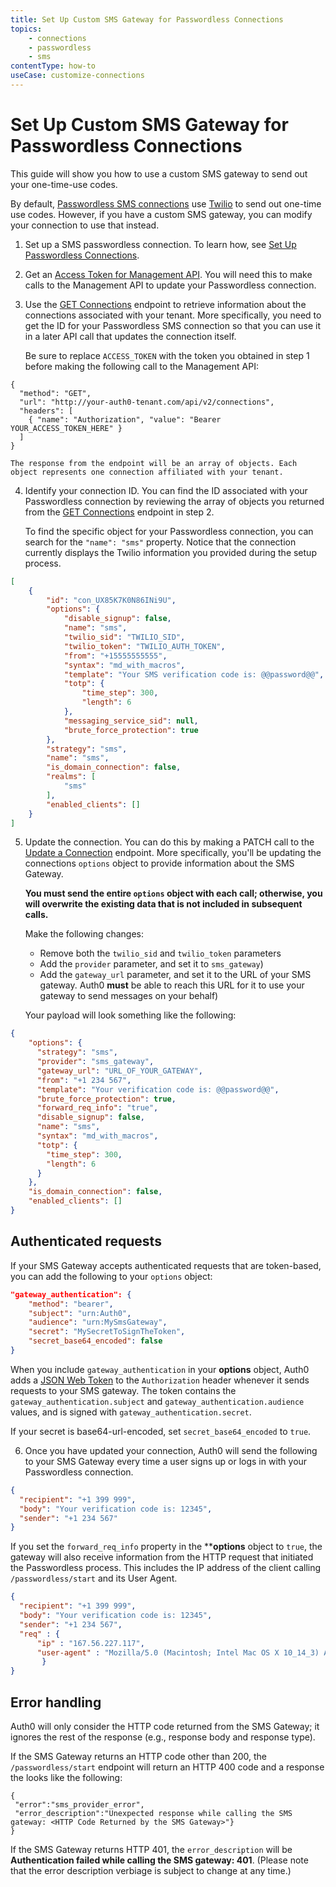 ```yaml
---
title: Set Up Custom SMS Gateway for Passwordless Connections
topics:
    - connections
    - passwordless
    - sms
contentType: how-to
useCase: customize-connections
---
```

# Set Up Custom SMS Gateway for Passwordless Connections

This guide will show you how to use a custom SMS gateway to send out your one-time-use codes.

By default, [Passwordless SMS connections](/connections/passwordless#supported-authentication-methods) use [Twilio](https://www.twilio.com/) to send out one-time use codes. However, if you have a custom SMS gateway, you can modify your connection to use that instead.

1. Set up a SMS passwordless connection. To learn how, see [Set Up Passwordless Connections](/connections/passwordless#implement-passwordless).

2. Get an [Access Token for Management API](/api/management/v2/tokens). You will need this to make calls to the Management API to update your Passwordless connection.

3. Use the [GET Connections](/api/management/v2#!/Connections/get_connections) endpoint to retrieve information about the connections associated with your tenant. More specifically, you need to get the ID for your Passwordless SMS connection so that you can use it in a later API call that updates the connection itself.

    Be sure to replace `ACCESS_TOKEN` with the token you obtained in step 1 before making the following call to the Management API:
    
```har
{
  "method": "GET",
  "url": "http://your-auth0-tenant.com/api/v2/connections",
  "headers": [
    { "name": "Authorization", "value": "Bearer YOUR_ACCESS_TOKEN_HERE" }
  ]
}
```
    
    The response from the endpoint will be an array of objects. Each object represents one connection affiliated with your tenant.
    
4. Identify your connection ID. You can find the ID associated with your Passwordless connection by reviewing the array of objects you returned from the [GET Connections](/api/management/v2#!/Connections/get_connections) endpoint in step 2.

    To find the specific object for your Passwordless connection, you can search for the `"name": "sms"` property. Notice that the connection currently displays the Twilio information you provided during the setup process.

```json
[
    {
        "id": "con_UX85K7K0N86INi9U",
        "options": {
            "disable_signup": false,
            "name": "sms",
            "twilio_sid": "TWILIO_SID",
            "twilio_token": "TWILIO_AUTH_TOKEN",
            "from": "+15555555555",
            "syntax": "md_with_macros",
            "template": "Your SMS verification code is: @@password@@",
            "totp": {
                "time_step": 300,
                "length": 6
            },
            "messaging_service_sid": null,
            "brute_force_protection": true
        },
        "strategy": "sms",
        "name": "sms",
        "is_domain_connection": false,
        "realms": [
            "sms"
        ],
        "enabled_clients": []
    }
]
```

5. Update the connection. You can do this by making a PATCH call to the [Update a Connection](/api/management/v2#!/Connections/patch_connections_by_id) endpoint. More specifically, you'll be updating the connections `options` object to provide information about the SMS Gateway.

    **You must send the entire `options` object with each call; otherwise, you will overwrite the existing data that is not included in subsequent calls.**

    Make the following changes: 

    * Remove both the `twilio_sid` and `twilio_token` parameters
    * Add the `provider` parameter, and set it to `sms_gateway`)
    * Add the `gateway_url` parameter, and set it to the URL of your SMS gateway. Auth0 **must** be able to reach this URL for it to use your gateway to send messages on your behalf)

    Your payload will look something like the following:

```json
{
    "options": {
      "strategy": "sms",
      "provider": "sms_gateway",
      "gateway_url": "URL_OF_YOUR_GATEWAY",
      "from": "+1 234 567",
      "template": "Your verification code is: @@password@@",
      "brute_force_protection": true,
      "forward_req_info": "true",
      "disable_signup": false,
      "name": "sms",
      "syntax": "md_with_macros",
      "totp": {
        "time_step": 300,
        "length": 6
      }
    },
    "is_domain_connection": false,
    "enabled_clients": []
}
```

## Authenticated requests

If your SMS Gateway accepts authenticated requests that are token-based, you can add the following to your `options` object:

```json
"gateway_authentication": {
    "method": "bearer",
    "subject": "urn:Auth0",
    "audience": "urn:MySmsGateway",
    "secret": "MySecretToSignTheToken",
    "secret_base64_encoded": false
}
```

When you include `gateway_authentication` in your **options** object, Auth0 adds a [JSON Web Token](/tokens/concepts/jwts) to the `Authorization` header whenever it sends requests to your SMS gateway. The token contains the `gateway_authentication.subject` and `gateway_authentication.audience` values, and is signed with `gateway_authentication.secret`.

If your secret is base64-url-encoded, set `secret_base64_encoded` to `true`.

6. Once you have updated your connection, Auth0 will send the following to your SMS Gateway every time a user signs up or logs in with your Passwordless connection.

```json
{
  "recipient": "+1 399 999",
  "body": "Your verification code is: 12345",
  "sender": "+1 234 567"
}
```

If you set the `forward_req_info` property in the ****options** object to `true`, the gateway will also receive information from the HTTP request that initiated the Passwordless process. This includes the IP address of the client calling `/passwordless/start` and its User Agent.

```json
{
  "recipient": "+1 399 999",
  "body": "Your verification code is: 12345",
  "sender": "+1 234 567",
  "req" : { 
      "ip" : "167.56.227.117",
      "user-agent" : "Mozilla/5.0 (Macintosh; Intel Mac OS X 10_14_3) AppleWebKit/537.36 (KHTML, like Gecko) Chrome/72.0.3626.109 Safari/537.36"
       }
}
```

## Error handling

Auth0 will only consider the HTTP code returned from the SMS Gateway; it ignores the rest of the response (e.g., response body and response type).

If the SMS Gateway returns an HTTP code other than 200, the `/passwordless/start` endpoint will return an HTTP 400 code and a response the looks like the following:

```
{
 "error":"sms_provider_error",
 "error_description":"Unexpected response while calling the SMS gateway: <HTTP Code Returned by the SMS Gateway>"}
}
```

If the SMS Gateway returns HTTP 401, the `error_description` will be **Authentication failed while calling the SMS gateway: 401**. (Please note that the error description verbiage is subject to change at any time.)